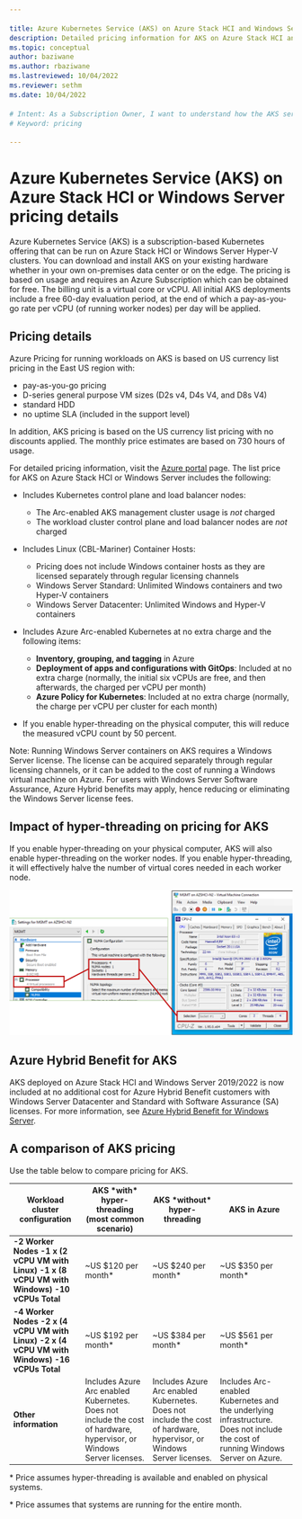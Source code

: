```yaml
---

title: Azure Kubernetes Service (AKS) on Azure Stack HCI and Windows Server pricing details
description: Detailed pricing information for AKS on Azure Stack HCI and Windows Server 
ms.topic: conceptual
author: baziwane
ms.author: rbaziwane 
ms.lastreviewed: 10/04/2022
ms.reviewer: sethm
ms.date: 10/04/2022

# Intent: As a Subscription Owner, I want to understand how the AKS service is priced and what I am paying for.
# Keyword: pricing

---
```



# Azure Kubernetes Service (AKS) on Azure Stack HCI or Windows Server pricing details

Azure Kubernetes Service (AKS) is a subscription-based Kubernetes offering that can be run on Azure Stack HCI or Windows Server Hyper-V clusters. You can download and install AKS on your existing hardware whether in your own on-premises data center or on the edge. The pricing is based on usage and requires an Azure Subscription which can be obtained for free. The billing unit is a virtual core or vCPU. All initial AKS deployments include a free 60-day evaluation period, at the end of which a pay-as-you-go rate per vCPU (of running worker nodes) per day will be applied.

## Pricing details

Azure Pricing for running workloads on AKS is based on US currency list pricing in the East US region with:

- pay-as-you-go pricing
- D-series general purpose VM sizes (D2s v4, D4s V4, and D8s V4)
- standard HDD
- no uptime SLA (included in the support level)

In addition, AKS pricing is based on the US currency list pricing with no discounts applied. The monthly price estimates are based on 730 hours of usage. 

For detailed pricing information, visit the [Azure portal](https://portal.azure.com/) page. The list price for AKS on Azure Stack HCI or Windows Server includes the following:

- Includes Kubernetes control plane and load balancer nodes:
  - The Arc-enabled AKS management cluster usage is *not* charged
  - The workload cluster control plane and load balancer nodes are *not* charged

- Includes Linux (CBL-Mariner) Container Hosts:
  - Pricing does not include Windows container hosts as they are licensed separately through regular licensing channels
  - Windows Server Standard: Unlimited Windows containers and two Hyper-V containers
  - Windows Server Datacenter: Unlimited Windows and Hyper-V containers

- Includes Azure Arc-enabled Kubernetes at no extra charge and the following items:
  - **Inventory, grouping, and tagging** in Azure
  - **Deployment of apps and configurations with GitOps**: Included at no extra charge (normally, the initial six vCPUs are free, and then afterwards, the charged per vCPU per month)
  - **Azure Policy for Kubernetes**: Included at no extra charge (normally, the charge per vCPU per cluster for each month)

- If you enable hyper-threading on the physical computer, this will reduce the measured vCPU count by 50 percent.

Note: Running Windows Server containers on AKS requires a Windows Server license. The license can be acquired separately through regular licensing channels, or it can be added to the cost of running a Windows virtual machine on Azure. For users with Windows Server Software Assurance, Azure Hybrid benefits may apply, hence reducing or eliminating the Windows Server license fees.

## Impact of hyper-threading on pricing for AKS

If you enable hyper-threading on your physical computer, AKS will also enable hyper-threading on the worker nodes. If you enable hyper-threading, it will effectively halve the number of virtual cores needed in each worker node.

![Pricing for A K S is affected by hyper-threading.](media/concepts/hyper-thread-hyperv-manager.png)

## Azure Hybrid Benefit for AKS

AKS deployed on Azure Stack HCI and Windows Server 2019/2022 is now included at no additional cost for Azure Hybrid Benefit customers with Windows Server Datacenter and Standard with Software Assurance (SA) licenses. For more information, see [Azure Hybrid Benefit for Windows Server](https://aka.ms/ahb-aks).

## A comparison of AKS pricing

Use the table below to compare pricing for AKS.

| **Workload cluster configuration**                           | **AKS \*with\* hyper-threading (most common   scenario)**    | **AKS \*without\* hyper-threading**                          | **AKS in Azure**                                             |
| ------------------------------------------------------------ | ------------------------------------------------------------ | ------------------------------------------------------------ | ------------------------------------------------------------ |
| **-2 Worker Nodes -1  x (2 vCPU VM with Linux) -1 x (8 vCPU VM with Windows) -10 vCPUs Total** | ~US $120 per month*                                          | ~US $240 per month*                                          | ~US $350 per month*                                          |
| **-4 Worker Nodes -2 x (4 vCPU VM with Linux) -2 x (4 vCPU  VM with Windows) -16 vCPUs Total** | ~US $192 per month*                                          | ~US $384 per month*                                          | ~US $561 per month*                                          |
| **Other information**                                        | Includes Azure Arc  enabled Kubernetes. Does not include the cost of hardware, hypervisor, or  Windows Server licenses. | Includes Azure Arc  enabled Kubernetes. Does not include the cost of hardware, hypervisor, or  Windows Server licenses. | Includes  Arc-enabled Kubernetes and the underlying infrastructure. Does not include  the cost of running Windows Server on Azure. |

\* Price assumes hyper-threading is available and enabled on physical systems.

\* Price assumes that systems are running for the entire month.


